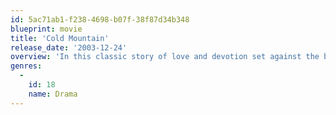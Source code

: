 ```yaml
---
id: 5ac71ab1-f238-4698-b07f-38f87d34b348
blueprint: movie
title: 'Cold Mountain'
release_date: '2003-12-24'
overview: 'In this classic story of love and devotion set against the backdrop of the American Civil War, a wounded Confederate soldier named W.P. Inman deserts his unit and travels across the South, aiming to return to his young wife, Ada, who he left behind to tend their farm. As Inman makes his perilous journey home, Ada struggles to keep their home intact with the assistance of Ruby, a mysterious drifter sent to help her by a kindly neighbor.'
genres:
  -
    id: 18
    name: Drama
---
```

